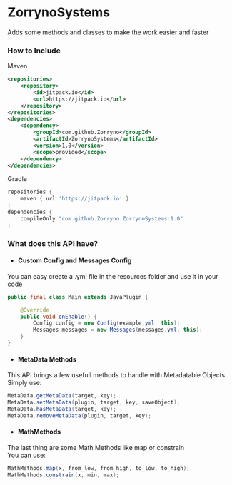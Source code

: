 # ZorrynoSystems
Adds some methods and classes to make the work easier and faster

### How to Include
Maven
```xml
<repositories>
    <repository>
        <id>jitpack.io</id>
        <url>https://jitpack.io</url>
    </repository>
</repositories>
<dependencies>
    <dependency>
        <groupId>com.github.Zorryno</groupId>
        <artifactId>ZorrynoSystems</artifactId>
        <version>1.0</version>
        <scope>provided</scope>
    </dependency>
</dependencies>
```

Gradle
```groovy
repositories {
    maven { url 'https://jitpack.io' }
}
dependencies {
    compileOnly "com.github.Zorryno:ZorrynoSystems:1.0"
}
```



### What does this API have?
- #### Custom Config and Messages Config
You can easy create a .yml file in the resources folder and use it in your code
```JAVA
public final class Main extends JavaPlugin {

    @Override
    public void onEnable() {
        Config config = new Config(example.yml, this);
        Messages messages = new Messages(messages.yml, this);
    }
}
```

- #### MetaData Methods
This API brings a few usefull methods to handle with Metadatable Objects  
Simply use:
```JAVA
MetaData.getMetaData(target, key);
MetaData.setMetaData(plugin, target, key, saveObject);
MetaData.hasMetaData(target, key);
MetaData.removeMetaData(plugin, target, key);
```

- #### MathMethods
The last thing are some Math Methods like map or constrain  
You can use:
```JAVA
MathMethods.map(x, from_low, from_high, to_low, to_high);
MathMethods.constrain(x, min, max);
```
